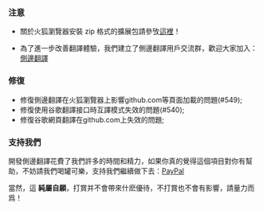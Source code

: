 ### 注意

-   關於火狐瀏覽器安裝 zip 格式的擴展包請參攷[這裡](https://github.com/EdgeTranslate/EdgeTranslate/blob/master/docs/wiki/zh_TW/%E8%87%B4%E7%81%AB%E7%8B%90%E7%94%A8%E6%88%B6.md)！

-   為了進一步改善翻譯體驗，我們建立了側邊翻譯用戶交流群，歡迎大家加入：[側邊翻譯](https://t.me/EdgeTranslate)

### 修復

-   修復側邊翻譯在火狐瀏覽器上影響github.com等頁面加載的問題(#549);
-   修復使用谷歌翻譯接口時互譯模式失效的問題(#540);
-   修復谷歌網頁翻譯在github.com上失效的問題;

### 支持我們

開發側邊翻譯花費了我們許多的時間和精力，如果你真的覺得這個項目對你有幫助，不妨請我們喝罐可樂，支持我們繼續做下去：[PayPal](https://paypal.me/EdgeTranslate)

當然，這 **純屬自願**，打賞并不會帶來什麽優待，不打賞也不會有影響，請量力而爲！
